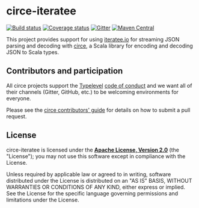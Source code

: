 # circe-iteratee

[![Build status](https://img.shields.io/travis/circe/circe-iteratee/master.svg)](https://travis-ci.org/circe/circe-iteratee)
[![Coverage status](https://img.shields.io/codecov/c/github/circe/circe-iteratee/master.svg)](https://codecov.io/github/circe/circe-iteratee)
[![Gitter](https://img.shields.io/badge/gitter-join%20chat-green.svg)](https://gitter.im/circe/circe)
[![Maven Central](https://img.shields.io/maven-central/v/io.circe/circe-iteratee_2.12.svg)](https://maven-badges.herokuapp.com/maven-central/io.circe/circe-iteratee_2.12)

This project provides support for using [iteratee.io][iteratee] for streaming JSON parsing and decoding with
[circe][circe], a Scala library for encoding and decoding JSON to Scala types.

## Contributors and participation

All circe projects support the [Typelevel][typelevel] [code of conduct][code-of-conduct] and we want
all of their channels (Gitter, GitHub, etc.) to be welcoming environments for everyone.

Please see the [circe contributors' guide][contributing] for details on how to submit a pull
request.

## License

circe-iteratee is licensed under the **[Apache License, Version 2.0][apache]**
(the "License"); you may not use this software except in compliance with the
License.

Unless required by applicable law or agreed to in writing, software
distributed under the License is distributed on an "AS IS" BASIS,
WITHOUT WARRANTIES OR CONDITIONS OF ANY KIND, either express or implied.
See the License for the specific language governing permissions and
limitations under the License.

[apache]: http://www.apache.org/licenses/LICENSE-2.0
[circe]: https://github.com/circe/circe
[code-of-conduct]: http://typelevel.org/conduct.html
[contributing]: https://circe.github.io/circe/contributing.html
[iteratee]: https://github.com/travisbrown/iteratee
[typelevel]: http://typelevel.org/

